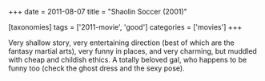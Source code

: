+++
date = 2011-08-07
title = "Shaolin Soccer (2001)"

[taxonomies]
tags = ['2011-movie', 'good']
categories = ['movies']
+++

Very shallow story, very entertaining direction (best of which are the
fantasy martial arts), very funny in places, and very charming, but
muddled with cheap and childish ethics. A totally beloved gal, who
happens to be funny too (check the ghost dress and the sexy pose).
